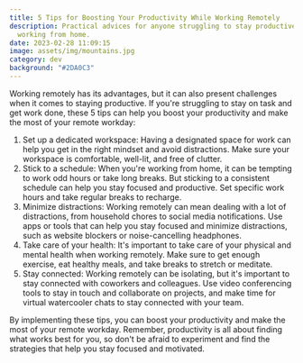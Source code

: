 ```yaml
---
title: 5 Tips for Boosting Your Productivity While Working Remotely
description: Practical advices for anyone struggling to stay productive while
  working from home.
date: 2023-02-28 11:09:15
image: assets/img/mountains.jpg
category: dev
background: "#2DA0C3"
---
```

Working remotely has its advantages, but it can also present challenges when it comes to staying productive. If you're struggling to stay on task and get work done, these 5 tips can help you boost your productivity and make the most of your remote workday:

1. Set up a dedicated workspace: Having a designated space for work can help you get in the right mindset and avoid distractions. Make sure your workspace is comfortable, well-lit, and free of clutter.
2. Stick to a schedule: When you're working from home, it can be tempting to work odd hours or take long breaks. But sticking to a consistent schedule can help you stay focused and productive. Set specific work hours and take regular breaks to recharge.
3. Minimize distractions: Working remotely can mean dealing with a lot of distractions, from household chores to social media notifications. Use apps or tools that can help you stay focused and minimize distractions, such as website blockers or noise-cancelling headphones.
4. Take care of your health: It's important to take care of your physical and mental health when working remotely. Make sure to get enough exercise, eat healthy meals, and take breaks to stretch or meditate.
5. Stay connected: Working remotely can be isolating, but it's important to stay connected with coworkers and colleagues. Use video conferencing tools to stay in touch and collaborate on projects, and make time for virtual watercooler chats to stay connected with your team.

By implementing these tips, you can boost your productivity and make the most of your remote workday. Remember, productivity is all about finding what works best for you, so don't be afraid to experiment and find the strategies that help you stay focused and motivated.